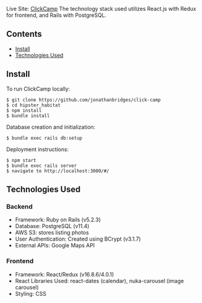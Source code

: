 Live Site: [ClickCamp](https://click-camp.herokuapp.com/#/)
The technology stack used utilizes React.js with Redux for frontend, and Rails with PostgreSQL.
## Contents
* [Install](#install)
* [Technologies Used](#technologies-used)
## Install
To run ClickCamp locally:
```
$ git clone https://github.com/jonathanbridges/click-camp
$ cd hipster_habitat
$ npm install
$ bundle install
```

Database creation and initialization:
```
$ bundle exec rails db:setup
```

Deployment instructions:
```
$ npm start
$ bundle exec rails server
$ navigate to http://localhost:3000/#/
```
## Technologies Used
### Backend
* Framework: Ruby on Rails (v5.2.3)
* Database: PostgreSQL (v11.4)
* AWS S3: stores listing photos
* User Authentication: Created using BCrypt (v3.1.7)
* External APIs: Google Maps API

### Frontend
* Framework: React/Redux (v16.8.6/4.0.1)
* React Libraries Used: react-dates (calendar), nuka-carousel (image carousel)
* Styling: CSS

